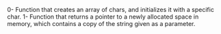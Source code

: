 0- Function that creates an array of chars, and initializes it with a specific char.
1- Function that returns a pointer to a newly allocated space in memory, which contains a copy of the string given as a parameter.